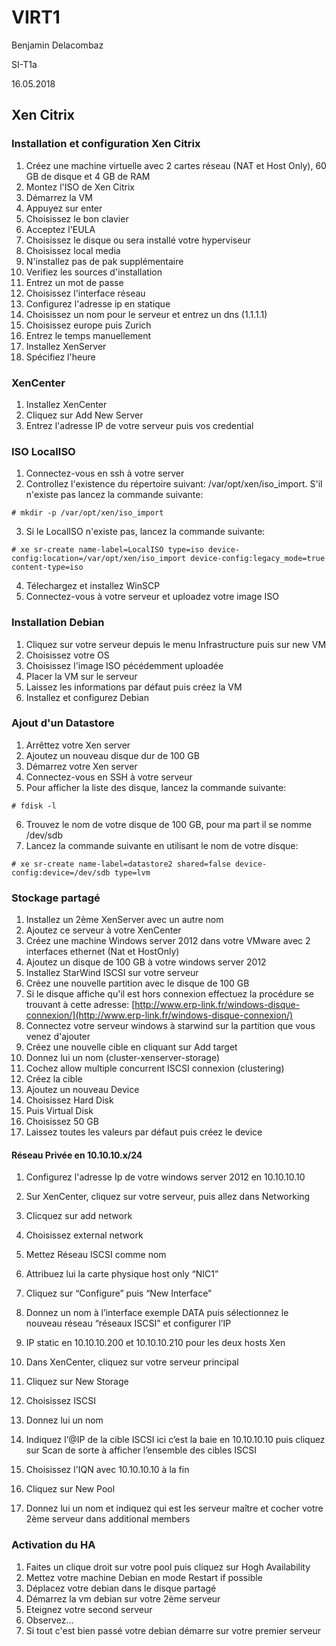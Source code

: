 # VIRT1

Benjamin Delacombaz

SI-T1a

16.05.2018

## Xen Citrix

### Installation et configuration Xen Citrix

1. Créez une machine virtuelle avec 2 cartes réseau (NAT et Host Only), 60 GB de disque et 4 GB de RAM
2. Montez l'ISO de Xen Citrix
3. Démarrez la VM
4. Appuyez sur enter
5. Choisissez le bon clavier
6. Acceptez l'EULA
7. Choisissez le disque ou sera installé votre hyperviseur
8. Choisissez local media
9. N'installez pas de pak supplémentaire
10. Verifiez les sources d'installation
11. Entrez un mot de passe
12. Choisissez l'interface réseau
13. Configurez l'adresse ip en statique
14. Choisissez un nom pour le serveur et entrez un dns (1.1.1.1)
15. Choisissez europe puis Zurich
16. Entrez le temps manuellement
17. Installez XenServer
18. Spécifiez l'heure

### XenCenter

1. Installez XenCenter
2. Cliquez sur Add New Server
3. Entrez l'adresse IP de votre serveur puis vos credential

### ISO LocalISO

1. Connectez-vous en ssh à votre server
2. Controllez l'existence du répertoire suivant: /var/opt/xen/iso_import. S'il n'existe pas lancez la commande suivante:
```
# mkdir -p /var/opt/xen/iso_import
```
3. Si le LocalISO n'existe pas, lancez la commande suivante:
```
# xe sr-create name-label=LocalISO type=iso device-config:location=/var/opt/xen/iso_import device-config:legacy_mode=true content-type=iso
```
4. Télechargez et installez WinSCP
5. Connectez-vous à votre serveur et uploadez votre image ISO

### Installation Debian

1. Cliquez sur votre serveur depuis le menu Infrastructure puis sur new VM
2. Choisissez votre OS
3. Choisissez l'image ISO pécédemment uploadée
4. Placer la VM sur le serveur
5. Laissez les informations par défaut puis créez la VM
6. Installez et configurez Debian

### Ajout d'un Datastore

1. Arrêttez votre Xen server
2. Ajoutez un nouveau disque dur de 100 GB
3. Démarrez votre Xen server
4. Connectez-vous en SSH à votre serveur
5. Pour afficher la liste des disque, lancez la commande suivante:
```
# fdisk -l
```
6. Trouvez le nom de votre disque de 100 GB, pour ma part il se nomme /dev/sdb
7. Lancez la commande suivante en utilisant le nom de votre disque: 
```
# xe sr-create name-label=datastore2 shared=false device-config:device=/dev/sdb type=lvm
```

### Stockage partagé

1. Installez un 2ème XenServer avec un autre nom
2. Ajoutez ce serveur à votre XenCenter
3. Créez une machine Windows server 2012 dans votre VMware avec 2 interfaces ethernet (Nat et HostOnly)
4. Ajoutez un disque de 100 GB à votre windows server 2012
5. Installez StarWind ISCSI sur votre serveur
6. Créez une nouvelle partition avec le disque de 100 GB
7. Si le disque affiche qu'il est hors connexion effectuez la procédure se trouvant à cette adresse: [http://www.erp-link.fr/windows-disque-connexion/](http://www.erp-link.fr/windows-disque-connexion/)
8. Connectez votre serveur windows à starwind sur la partition que vous venez d'ajouter
9. Créez une nouvelle cible en cliquant sur Add target
10. Donnez lui un nom (cluster-xenserver-storage)
11. Cochez allow multiple concurrent ISCSI connexion (clustering)
12. Créez la cible
13. Ajoutez un nouveau Device
14. Choisissez Hard Disk
15. Puis Virtual Disk
16. Choisissez 50 GB
17. Laissez toutes les valeurs par défaut puis créez le device

#### Réseau Privée en 10.10.10.x/24

1. Configurez l'adresse Ip de votre windows server 2012 en 10.10.10.10
2. Sur XenCenter, cliquez sur votre serveur, puis allez dans Networking
3. Clicquez sur add network
4. Choisissez external network
5. Mettez Réseau ISCSI comme nom
6. Attribuez lui la carte physique host only “NIC1”
7. Cliquez sur “Configure” puis “New Interface”
8. Donnez un nom à l’interface exemple DATA puis sélectionnez le nouveau réseau “réseaux 
ISCSI” et configurer l’IP
9. IP static en 10.10.10.200 et 10.10.10.210 pour les deux hosts Xen

18. Dans XenCenter, cliquez sur votre serveur principal
19. Cliquez sur New Storage
19. Choisissez ISCSI
20. Donnez lui un nom
21. Indiquez l’@IP de la cible ISCSI ici c’est la baie en 10.10.10.10 puis cliquez sur Scan de sorte à afficher l’ensemble des cibles ISCSI
22. Choisissez l'IQN avec 10.10.10.10 à la fin
23. Cliquez sur New Pool
24. Donnez lui un nom et indiquez qui est les serveur maître et cocher votre 2ème serveur dans additional members

<div style="page-break-after: always;"></div>

### Activation du HA

1. Faites un clique droit sur votre pool puis cliquez sur Hogh Availability
2. Mettez votre machine Debian en mode Restart if possible
3. Déplacez votre debian dans le disque partagé
4. Démarrez la vm debian sur votre 2ème serveur
5. Eteignez votre second serveur
6. Observez...
7. Si tout c'est bien passé votre debian démarre sur votre premier serveur
